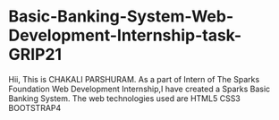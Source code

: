 # Basic-Banking-System-Web-Development-Internship-task-GRIP21
Hii, This is CHAKALI PARSHURAM.
As a part of Intern of The Sparks Foundation Web Development Internship,I have created a  Sparks Basic Banking System.
The web technologies used are
HTML5
CSS3
BOOTSTRAP4
